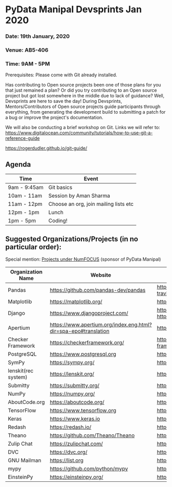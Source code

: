 # PyData Manipal Devsprints Jan 2020

### Date:   **19th January, 2020**
### Venue:  **AB5-406**
### Time:   **9AM - 5PM**

Prerequisites: Please come with Git already installed.

Has contributing to Open source projects been one of those plans for you that just remained a plan? Or did you try contributing to an Open source project but got lost somewhere in the middle due to lack of guidance? Well, Devsprints are here to save the day! During Devsprints, Mentors/Contributors of Open source projects guide participants through everything, from generating the development build to submitting a patch for a bug or improve the project's documentation.

We will also be conducting a brief workshop on Git.
Links we will refer to:
https://www.digitalocean.com/community/tutorials/how-to-use-git-a-reference-guide
		
https://rogerdudler.github.io/git-guide/

## Agenda
|        Time       |    Event               |
|---------------|-------------------|
|9am - 9:45am  |Git basics         |
|10am - 11am  | Session by Aman Sharma    |
|11am - 12pm  |Choose an org, join mailing lists etc|
|12pm - 1pm |   Lunch   |
|1pm - 5pm  |   Coding! |

## Suggested Organizations/Projects (in no particular order):

Special mention: [Projects under  NumFOCUS](https://github.com/numfocus/gsoc) (sponsor of PyData Manipal)

| Organization Name | Website                              | Contributing Guide                                                                                                   |
|-------------------|--------------------------------------|----------------------------------------------------------------------------------------------------------------------|
| Pandas            | https://github.com/pandas-dev/pandas | https://pandas-docs.github.io/pandas-docs-travis/development/contributing.html                                       |
| Matplotlib        | https://matplotlib.org/              | https://matplotlib.org/devdocs/devel/contributing.html                                                               |
| Django            | https://www.djangoproject.com/       |  https://docs.djangoproject.com/en/dev/internals/contributing/  https://code.djangoproject.com/wiki/SummerOfCode2020 |
|Apertium  |https://www.apertium.org/index.eng.html?dir=spa-epo#translation  | http://wiki.apertium.org/wiki/Become_a_language_pair_developer_for_Apertium
|Checker Framework  | https://checkerframework.org/        | https://rawgit.com/typetools/checker-framework/master/docs/developer/gsoc-ideas.html|
|PostgreSQL  | https://www.postgresql.org        | https://www.postgresql.org/developer/summerofcode/|
|SymPy  | https://sympy.org/        | https://docs.sympy.org/1.5.1/guide.html#contributing
|lenskit(rec system)  |https://lenskit.org/  | https://github.com/lenskit/lkpy
|Submitty  | https://submitty.org/       | https://submitty.org/developer/how_to_contribute
|NumPy  |https://numpy.org/     | https://docs.scipy.org/doc/numpy/dev/
|AboutCode.org      |https://aboutcode.org/                |https://github.com/nexB/aboutcode/wiki/GSOC-2019
|TensorFlow         |https://www.tensorflow.org            | https://github.com/tensorflow/tensorflow/blob/master/CONTRIBUTING.md
|Keras              |https://www.keras.io                  | https://github.com/keras-team/keras/blob/master/CONTRIBUTING.md
|Redash | https://redash.io/    |https://github.com/getredash/redash/blob/master/CONTRIBUTING.md |
|Theano |https://github.com/Theano/Theano |http://deeplearning.net/software/theano/dev_start_guide.html
|Zulip Chat | https://zulipchat.com/ | https://zulip.readthedocs.io/en/latest/overview/contributing.html| 
|DVC    |https://dvc.org/   |https://dvc.org/doc/user-guide/contributing/core   |
|GNU Mailman    |https://list.org   |https://mailman.readthedocs.io/en/latest/src/mailman/docs/contribute.html|
|mypy   |https://github.com/python/mypy |   https://github.com/python/mypy/blob/master/CONTRIBUTING.md|
|EinsteinPy |https://einsteinpy.org/    |https://github.com/einsteinpy/einsteinpy/blob/master/CONTRIBUTING.rst  |
